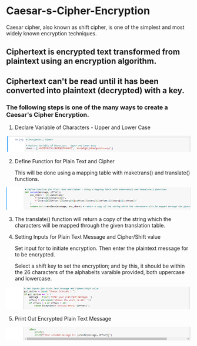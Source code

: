 # Caesar-s-Cipher-Encryption
Caesar cipher, also known as shift cipher, is one of the simplest and most widely known encryption techniques.


## Ciphertext is encrypted text transformed from plaintext using an encryption algorithm. 
## Ciphertext can't be read until it has been converted into plaintext (decrypted) with a key.



### The following steps is one of the many ways to create a Caesar's Cipher Encryption.

1. Declare Variable of Characters - Upper and Lower Case

![Image](Cipher1.png)

2. Define Function for Plain Text and Cipher

    This will be done using a mapping table with maketrans() and translate() functions.

![Image](Cipher2.png)

3. The translate() function will return a copy of the string which the characters will be mapped through the given translation table.

4. Setting Inputs for Plain Text Message and Cipher/Shift value
    
    Set input for to initiate encryption. Then enter the plaintext message for to be encrypted. 

    Select a shift key to set the encryption; and by this, it should be within the 26 characters of the alphabelts varaible provided, both uppercase and lowercase. 

![Image](Cipher3.png)

5. Print Out Encrypted Plain Text Message

![Image](Cipher4.png)
